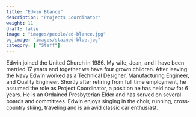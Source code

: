 ```yaml
---
title: "Edwin Blance"
description: "Projects Coordinator"
weight: 11
draft: false
image : "images/people/ed-blance.jpg"
bg_image: "images/stained-blue.jpg"
category: [ "Staff"]
---
```


Edwin joined the United Church in 1986. My wife, Jean, and I have been married 17 years and together we have four grown children. After leaving the Navy Edwin worked as a Technical Designer, Manufacturing Engineer, and Quality Engineer. Shortly after retiring from full time employment, he assumed the role as Project Coordinator, a position he has held now for 6 years. He is an Ordained Presbyterian Elder and has served on several boards and committees. Edwin enjoys singing in the choir, running, cross-country skiing, traveling and is an avid classic car enthusiast.